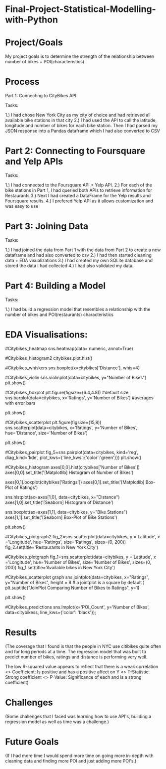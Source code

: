 # Final-Project-Statistical-Modelling-with-Python

# Project/Goals

My project goals is to determine the strength of the relationship between number of bikes + POI(characteristics)

# Process

Part 1: Connecting to CityBikes API

Tasks:

1.) I had chose New York City as my city of choice and had retrieved all available bike stations in that city
2.) I had used the API to call the latitude, longitude and number of bikes for each bike station. 
    Then I had parsed my JSON response into a Pandas dataframe which I had also converted to CSV

# Part 2: Connecting to Foursquare and Yelp APIs

Tasks:

1.) I had connected to the Foursquare API + Yelp API.
2.) For each of the bike stations in Part 1, I had queried both APIs to retrieve information for Restaurants 
3.) Next I had created a DataFrame for the Yelp results and Foursquare results. 
4.) I prefered Yelp API as it allows customization and was easy to use 

# Part 3: Joining Data

Tasks:

1.) I had joined the data from Part 1 with the data from Part 2 to create a new dataframe and had also converted to csv 
2.) I had then started cleaning data + EDA visualizations
3.) I had created my own SQLite database and stored the data I had collected 
4.) I had also validated my data. 

# Part 4: Building a Model

Tasks:

1.) I had build a regression model that resembles a relationship with the number of bikes and POI(restaurants) characteristics

# EDA Visualisations:

#Citybikes_heatmap
sns.heatmap(data= numeric, annot=True)

#Citybikes_histogram2
citybikes.plot.hist()

#Citybikes_whiskers
sns.boxplot(x=citybikes['Distance'], whis=4)

#Citybikes_violin
sns.violinplot(data=citybikes, y="Number of Bikes")
plt.show()

#Citybikes_boxplot
plt.figure(figsize=(6.4,4.8)) #default size
sns.barplot(data=citybikes, x='Ratings', y='Number of Bikes') #averages with error bars

plt.show()

#Citybikes_scatterplot
plt.figure(figsize=(15,8))
sns.scatterplot(data=citybikes, x='Ratings', y='Number of Bikes', hue='Distance', size='Number of Bikes')

plt.show()

#Citybikes_pairplot
fig_5=sns.pairplot(data=citybikes,
                    kind='reg', 
                    diag_kind='kde',
                    plot_kws={'line_kws':{'color':'green'}})
plt.show()

#Citybikes_histogram
axes[0,0].hist(citybikes['Number of Bikes'])
axes[0,0].set_title('[Matplotlib] Histogram of Number of Bikes')

axes[0,1].boxplot(citybikes['Ratings'])
axes[0,1].set_title('[Matplotlib] Box-Plot of Ratings')

sns.histplot(ax=axes[1,0], data=citybikes, x="Distance")
axes[1,0].set_title('[Seaborn] Histogram of Distance')

sns.boxplot(ax=axes[1,1], data=citybikes, y="Bike Stations")
axes[1,1].set_title('[Seaborn] Box-Plot of Bike Stations')

plt.show()

#Citybikes_plotgraph2
fig_2=sns.scatterplot(data=citybikes,
            y ='Latitude',
            x ='Longitude',
            hue='Ratings',
            size='Ratings',
            sizes=(0, 200))
fig_2.set(title='Restaurants in New York City')

#Citybikes_plotgraph
fig_1=sns.scatterplot(data=citybikes,
            y ='Latitude',
            x ='Longitude',
            hue='Number of Bikes',
            size='Number of Bikes',
            sizes=(0, 200))
fig_1.set(title='Available bikes in New York City')

#Citybikes_scatterplot graph
sns.jointplot(data=citybikes, 
              x="Ratings", 
              y="Number of Bikes",
              height = 8    # a jointplot is a square by default 
            )
plt.suptitle("JoinPlot Comparing Number of Bikes to Ratings", y=1)

plt.show()

#Citybikes_predictions
sns.lmplot(x='POI_Count', y='Number of Bikes', data=citybikess, line_kws={'color': 'black'});

# Results

(The coverage that I found is that the people in NYC use citibikes quite often and for long periods at a time. The regression model that was built to predict number of bikes, ratings and distance is performing very well.

The low R-squared value appears to reflect that there is a weak correlation
<> Coefficient: Is positive and has a positive affect on Y
<> T-Statistic: Strong coefficient
<> P-Value: Significance of each and is a strong coefficient)

# Challenges

(Some challenges that I faced was learning how to use API's, building a regression model as well as time was a challenge.)

# Future Goals

(If I had more time I would spend more time on going more in-depth with cleaning data and finding more POI and just adding more POI's.)
